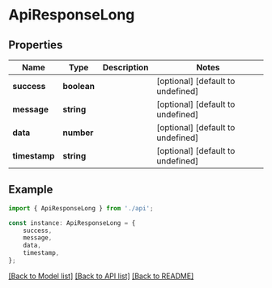 # ApiResponseLong


## Properties

Name | Type | Description | Notes
------------ | ------------- | ------------- | -------------
**success** | **boolean** |  | [optional] [default to undefined]
**message** | **string** |  | [optional] [default to undefined]
**data** | **number** |  | [optional] [default to undefined]
**timestamp** | **string** |  | [optional] [default to undefined]

## Example

```typescript
import { ApiResponseLong } from './api';

const instance: ApiResponseLong = {
    success,
    message,
    data,
    timestamp,
};
```

[[Back to Model list]](../README.md#documentation-for-models) [[Back to API list]](../README.md#documentation-for-api-endpoints) [[Back to README]](../README.md)
